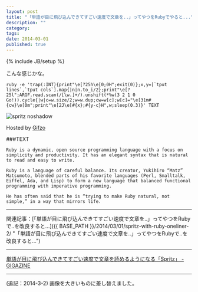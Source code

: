 ```yaml
---
layout: post
title: "「単語が目に飛び込んできてすごい速度で文章を..」ってやつをRubyでやると..."
description: ""
category: 
tags: 
date: 2014-03-01
published: true
---
```

{% include JB/setup %}


こんな感じかな。

    ruby -e 'trap(:INT){print"\e[?25h\e[0;0H";exit(0)};x,y=[`tput lines`,`tput cols`].map{|n|n.to_i/2};print"\e[?25l";ARGF.read.scan(/[\w.]+/).unshift(*%w(3 2 1 0 Go!)).cycle{|w|c=w.size/2;w=w.dup;cw=w[c];w[c]="\e[31m#{cw}\e[0m";print"\e[2J\e[#{x};#{y-c}H",w;sleep(0.3)}' TEXT

![spritz noshadow](http://gifzo.net/YwLUDBoM8P.gif)

Hosted by [Gifzo](http://gifzo.net/ "Gifzo - 宇宙一簡単なスクリーンキャスト共有")

    
###TEXT

    Ruby is a dynamic, open source programming language with a focus on simplicity and productivity. It has an elegant syntax that is natural to read and easy to write.
    
    Ruby is a language of careful balance. Its creator, Yukihiro “Matz” Matsumoto, blended parts of his favorite languages (Perl, Smalltalk, Eiffel, Ada, and Lisp) to form a new language that balanced functional programming with imperative programming.
    
    He has often said that he is “trying to make Ruby natural, not simple,” in a way that mirrors life.

---

関連記事：[「単語が目に飛び込んできてすごい速度で文章を..」ってやつをRubyで..を改良すると...]({{ BASE_PATH }}/2014/03/01/spritz-with-ruby-oneliner-2/ "「単語が目に飛び込んできてすごい速度で文章を..」ってやつをRubyで..を改良すると...")

---

 [単語が目に飛び込んできてすごい速度で文章を読めるようになる「Spritz」 - GIGAZINE](http://gigazine.net/news/20140228-spritz/ "単語が目に飛び込んできてすごい速度で文章を読めるようになる「Spritz」 - GIGAZINE")

---

(追記：2014-3-2) 画像を大きいものに差し替えました。
